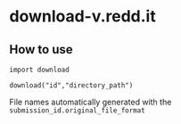 # download-v.redd.it

## How to use

```
import download

download("id","directory_path")
```
File names automatically generated with the `submission_id.original_file_format`
